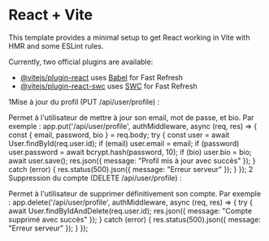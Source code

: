 # React + Vite

This template provides a minimal setup to get React working in Vite with HMR and some ESLint rules.

Currently, two official plugins are available:

- [@vitejs/plugin-react](https://github.com/vitejs/vite-plugin-react/blob/main/packages/plugin-react/README.md) uses [Babel](https://babeljs.io/) for Fast Refresh
- [@vitejs/plugin-react-swc](https://github.com/vitejs/vite-plugin-react-swc) uses [SWC](https://swc.rs/) for Fast Refresh

1Mise à jour du profil (PUT /api/user/profile) :

Permet à l'utilisateur de mettre à jour son email, mot de passe, et bio. Par exemple : app.put('/api/user/profile', authMiddleware, async (req, res) => {
const { email, password, bio } = req.body;
try {
const user = await User.findById(req.user.id);
if (email) user.email = email;
if (password) user.password = await bcrypt.hash(password, 10);
if (bio) user.bio = bio;
await user.save();
res.json({ message: "Profil mis à jour avec succès" });
} catch (error) {
res.status(500).json({ message: "Erreur serveur" });
}
});
2 Suppression du compte (DELETE /api/user/profile) :

Permet à l'utilisateur de supprimer définitivement son compte. Par exemple :
app.delete('/api/user/profile', authMiddleware, async (req, res) => {
try {
await User.findByIdAndDelete(req.user.id);
res.json({ message: "Compte supprimé avec succès" });
} catch (error) {
res.status(500).json({ message: "Erreur serveur" });
}
});
